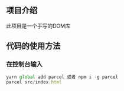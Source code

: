 ## 项目介绍
此项目是一个手写的DOM库
## 代码的使用方法

### 在控制台输入

```js
yarn global add parcel 或者 npm i -g parcel
parcel src/index.html
```
